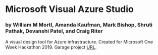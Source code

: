 # Microsoft Visual Azure Studio
### by William M Mortl, Amanda Kaufman, Mark Bishop, Shruti Pathak, Devanshi Patel, and Craig Riter
A visual design tool for Azure infrastructure.
Created for Microsoft One Week Hackathon 2019. Garage project [URL](https://garagehackbox.azurewebsites.net/hackathons/1857/projects/80498).
